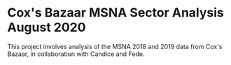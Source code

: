 # Cox's Bazaar MSNA Sector Analysis August 2020

This project involves analysis of the MSNA 2018 and 2019 data from Cox's Bazaar, in collaboration with Candice and Fede.
